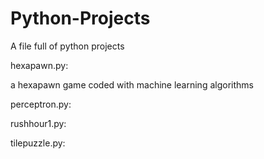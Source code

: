 # Python-Projects
A file full of python projects

hexapawn.py:

a hexapawn game coded with machine learning algorithms

perceptron.py:

rushhour1.py:

tilepuzzle.py:
